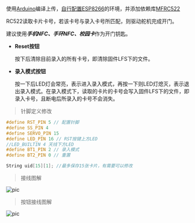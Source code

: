 使用[Arduino](https://www.arduino.cc/en/Main/Software)编译上传，[自行配置ESP8266](https://www.jianshu.com/p/cb0274d612b5)的环境，并添加依赖库[MFRC522](https://github.com/miguelbalboa/rfid)

RC522读取卡片卡号，若该卡号与录入卡号所匹配，则驱动舵机完成开门。

建议使用***手机NFC、手环NFC、校园卡***作为开门钥匙。

- **Reset按钮**

  按下后清除目前录入的所有卡号，即清除固件LFS下的文件。

- **录入模式按钮**

  按一下后LED灯会常亮，表示进入录入模式，再按一下则LED灯熄灭，表示退出录入模式。在录入模式下，读取的卡片的卡号会写入固件LFS下的文件，即录入卡号，且断电后所录入的卡号不会消失。

> 针脚定义修改

```C
#define RST_PIN 5 // 配置针脚
#define SS_PIN 4
#define SERVO_PIN 15
#define LED_PIN 16 // RST按键上方LED
//LED_BUILTIN 4 天线下方LED
#define BT1_PIN 2 // 录入模式
#define BT2_PIN 0 // 重置

String uid[15][1]; //最多保存15张卡片，有需要可以修改
```

> 接线图解

![pic](https://cdn.jsdelivr.net/gh/Henvy-Mango/nfc_door@latest/layout.png)

> 按钮接线图解

![pic](https://cdn.jsdelivr.net/gh/Henvy-Mango/nfc_door@latest/layout-button.png)

